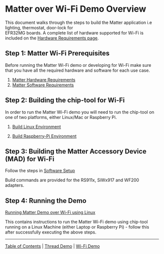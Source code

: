 # Matter over Wi-Fi Demo Overview

This document walks through the steps to build the Matter application i.e lighting, thermostat, door-lock for<br>
EFR32MG boards. A complete list of hardware supported for Wi-Fi is included on the [Hardware Requirements page](../general/HARDWARE_REQUIREMENTS.md).

## Step 1: Matter Wi-Fi Prerequisites

Before running the Matter Wi-Fi demo or developing for Wi-Fi make sure that you have all the required hardware and software for each
use case.

1. [Matter Hardware Requirements](../general/HARDWARE_REQUIREMENTS.md)
1. [Matter Software Requirements](../general/SOFTWARE_REQUIREMENTS.md)

## Step 2: Building the chip-tool for Wi-Fi

In order to run the Matter Wi-Fi demo you will need to run the chip-tool on one
of two platforms, either Linux/Mac or Raspberry Pi.

1. [Build Linux Environment](BUILD_CHIP_ENV.md)

2. [Build Raspberry-Pi Environment](BUILD_PI_ENV.md)

## Step 3: Building the Matter Accessory Device (MAD) for Wi-Fi

Follow the steps in [Software Setup](SW_SETUP.md)

Build commands are provided for the RS911x, SiWx917 and WF200 adapters.

## Step 4: Running the Demo

[Running Matter Demo over Wi-Fi using Linux](RUN_DEMO.md)

This contains instructions to run the Matter Wi-Fi demo using chip-tool
running on a Linux Machine (either Laptop or Raspberry Pi) - follow this
after successfully executing the above steps.

---

[Table of Contents](../README.md) | [Thread Demo](../thread/DEMO_OVERVIEW.md) |
[Wi-Fi Demo](./DEMO_OVERVIEW.md)
